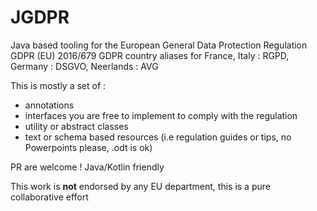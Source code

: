 # JGDPR
Java based tooling for the European General Data Protection Regulation GDPR (EU) 2016/679
GDPR country aliases for France, Italy : RGPD, Germany : DSGVO, Neerlands : AVG 

This is mostly a set of :

- annotations
- interfaces you are free to implement to comply with the regulation
- utility or abstract classes
- text or schema based resources (i.e regulation guides or tips, no Powerpoints please, .odt is ok)

PR are welcome ! Java/Kotlin friendly

This work is **not** endorsed by any EU department, this is a pure collaborative effort

